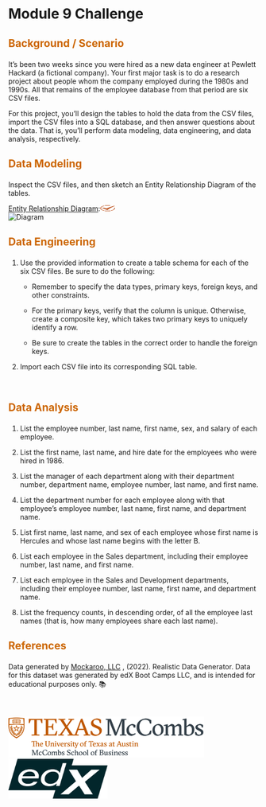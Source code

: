 # Module 9 Challenge

## <p style="color:#CC6600">Background / Scenario</p> 

It’s been two weeks since you were hired as a new data engineer at Pewlett Hackard (a fictional company). Your first major task is to do a research project about people whom the company employed during the 1980s and 1990s. All that remains of the employee database from that period are six CSV files.

For this project, you’ll design the tables to hold the data from the CSV files, import the CSV files into a SQL database, and then answer questions about the data. That is, you’ll perform data modeling, data engineering, and data analysis, respectively. 

## <p style="color:#CC6600">Data Modeling</p> 

Inspect the CSV files, and then sketch an Entity Relationship Diagram of the tables.
<br>

<ins>Entity Relationship Diagram</ins>:<img src="images/uta_icon_checkmark.svg" width="30" height="12">  <br>
![Diagram](images/01EntityRelationshipDiagram.png)
<br>

## <p style="color:#CC6600">Data Engineering</p> 

1. Use the provided information to create a table schema for each of the six CSV files. Be sure to do the following:

   - Remember to specify the data types, primary keys, foreign keys, and other constraints.

   - For the primary keys, verify that the column is unique. Otherwise, create a composite key, which takes two primary keys to uniquely identify a row.

   - Be sure to create the tables in the correct order to handle the foreign keys.

2. Import each CSV file into its corresponding SQL table.
<br>

## <p style="color:#CC6600">Data Analysis</p> 

1. List the employee number, last name, first name, sex, and salary of each employee.

2. List the first name, last name, and hire date for the employees who were hired in 1986.

3. List the manager of each department along with their department number, department name, employee number, last name, and first name.

4. List the department number for each employee along with that employee’s employee number, last name, first name, and department name.

5. List first name, last name, and sex of each employee whose first name is Hercules and whose last name begins with the letter B.

6. List each employee in the Sales department, including their employee number, last name, and first name.

7. List each employee in the Sales and Development departments, including their employee number, last name, first name, and department name.

8. List the frequency counts, in descending order, of all the employee last names (that is, how many employees share each last name).


## <p style="color:#CC6600">References</p>

Data generated by <a href="https://mockaroo.com" target="_blank">Mockaroo, LLC</a> , (2022). Realistic Data Generator. Data for this dataset was generated by edX Boot Camps LLC, and is intended for educational purposes only.  📚  
<br>
<br>
<br>
![UTlogo](images/utaustin-mccombs.png)      <img src="images/edx-logo-elm.svg" width="200" height="80"> 